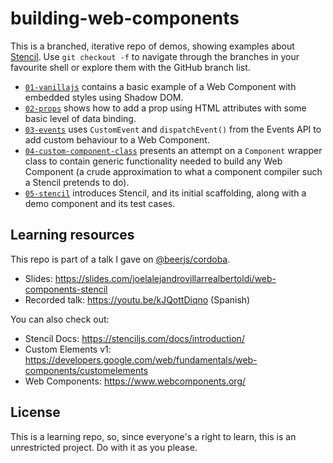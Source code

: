 # building-web-components

This is a branched, iterative repo of demos, showing examples about [Stencil](https://stenciljs.com). Use `git checkout -f` to navigate through the branches in your favourite shell or explore them with the GitHub branch list.

- [`01-vanillajs`](https://github.com/joelalejandro/building-web-components/tree/01-vanillajs) contains a basic example of a Web Component with embedded styles using Shadow DOM.
- [`02-props`](https://github.com/joelalejandro/building-web-components/tree/02-props) shows how to add a prop using HTML attributes with some basic level of data binding.
- [`03-events`](https://github.com/joelalejandro/building-web-components/tree/03-events) uses `CustomEvent` and `dispatchEvent()` from the Events API to add custom behaviour to a Web Component.
- [`04-custom-component-class`](https://github.com/joelalejandro/building-web-components/tree/04-custom-component-class) presents an attempt on a `Component` wrapper class to contain generic functionality needed to build any Web Component (a crude approximation to what a component compiler such a Stencil pretends to do).
- [`05-stencil`](https://github.com/joelalejandro/building-web-components/tree/05-stencil/demo-component) introduces Stencil, and its initial scaffolding, along with a demo component and its test cases.

## Learning resources

This repo is part of a talk I gave on [@beerjs/cordoba](https://github.com/beerjs/cordoba).

- Slides: https://slides.com/joelalejandrovillarrealbertoldi/web-components-stencil
- Recorded talk: https://youtu.be/kJQottDiqno (Spanish)

You can also check out:

- Stencil Docs: https://stenciljs.com/docs/introduction/
- Custom Elements v1: https://developers.google.com/web/fundamentals/web-components/customelements
- Web Components: https://www.webcomponents.org/

## License

This is a learning repo, so, since everyone's a right to learn, this is an unrestricted project. Do with it as you please.

